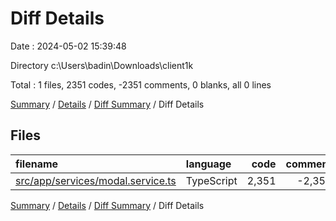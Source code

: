 # Diff Details

Date : 2024-05-02 15:39:48

Directory c:\\Users\\badin\\Downloads\\client1k

Total : 1 files,  2351 codes, -2351 comments, 0 blanks, all 0 lines

[Summary](results.md) / [Details](details.md) / [Diff Summary](diff.md) / Diff Details

## Files
| filename | language | code | comment | blank | total |
| :--- | :--- | ---: | ---: | ---: | ---: |
| [src/app/services/modal.service.ts](/src/app/services/modal.service.ts) | TypeScript | 2,351 | -2,351 | 0 | 0 |

[Summary](results.md) / [Details](details.md) / [Diff Summary](diff.md) / Diff Details
